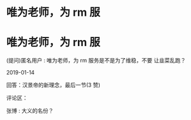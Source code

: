# 唯为老师，为 rm 服

# 唯为老师，为 rm 服

(提问)匿名用户 : 唯为老师，为 rm 服务是不是为了维稳，不要 让韭菜乱跑？

2019-01-14

回答：汉景帝的新理念，最后一节(3 赞)

评论区：

张博 : 大义的名份？